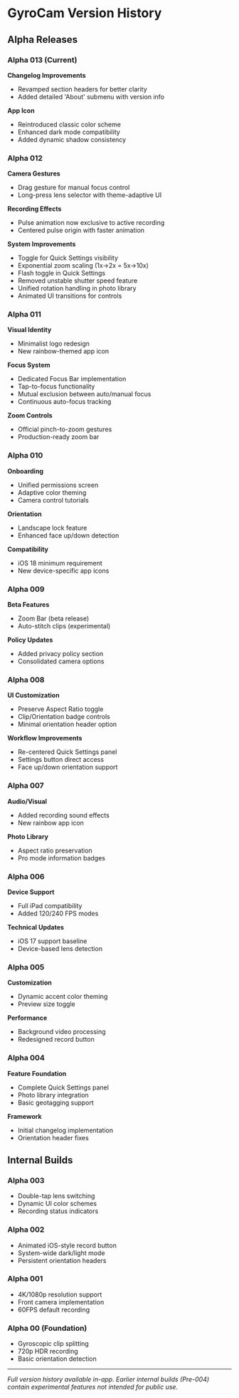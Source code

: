 # GyroCam Version History

## Alpha Releases

### Alpha 013 (Current)
**Changelog Improvements**  
- Revamped section headers for better clarity  
- Added detailed 'About' submenu with version info  

**App Icon**  
- Reintroduced classic color scheme  
- Enhanced dark mode compatibility  
- Added dynamic shadow consistency  

### Alpha 012
**Camera Gestures**  
- Drag gesture for manual focus control  
- Long-press lens selector with theme-adaptive UI  

**Recording Effects**  
- Pulse animation now exclusive to active recording  
- Centered pulse origin with faster animation  

**System Improvements**  
- Toggle for Quick Settings visibility  
- Exponential zoom scaling (1x→2x = 5x→10x)  
- Flash toggle in Quick Settings  
- Removed unstable shutter speed feature  
- Unified rotation handling in photo library  
- Animated UI transitions for controls  

### Alpha 011
**Visual Identity**  
- Minimalist logo redesign  
- New rainbow-themed app icon  

**Focus System**  
- Dedicated Focus Bar implementation  
- Tap-to-focus functionality  
- Mutual exclusion between auto/manual focus  
- Continuous auto-focus tracking  

**Zoom Controls**  
- Official pinch-to-zoom gestures  
- Production-ready zoom bar  

### Alpha 010
**Onboarding**  
- Unified permissions screen  
- Adaptive color theming  
- Camera control tutorials  

**Orientation**  
- Landscape lock feature  
- Enhanced face up/down detection  

**Compatibility**  
- iOS 18 minimum requirement  
- New device-specific app icons  

### Alpha 009
**Beta Features**  
- Zoom Bar (beta release)  
- Auto-stitch clips (experimental)  

**Policy Updates**  
- Added privacy policy section  
- Consolidated camera options  

### Alpha 008
**UI Customization**  
- Preserve Aspect Ratio toggle  
- Clip/Orientation badge controls  
- Minimal orientation header option  

**Workflow Improvements**  
- Re-centered Quick Settings panel  
- Settings button direct access  
- Face up/down orientation support  

### Alpha 007
**Audio/Visual**  
- Added recording sound effects  
- New rainbow app icon  

**Photo Library**  
- Aspect ratio preservation  
- Pro mode information badges  

### Alpha 006
**Device Support**  
- Full iPad compatibility  
- Added 120/240 FPS modes  

**Technical Updates**  
- iOS 17 support baseline  
- Device-based lens detection  

### Alpha 005
**Customization**  
- Dynamic accent color theming  
- Preview size toggle  

**Performance**  
- Background video processing  
- Redesigned record button  

### Alpha 004
**Feature Foundation**  
- Complete Quick Settings panel  
- Photo library integration  
- Basic geotagging support  

**Framework**  
- Initial changelog implementation  
- Orientation header fixes  

## Internal Builds

### Alpha 003
- Double-tap lens switching  
- Dynamic UI color schemes  
- Recording status indicators  

### Alpha 002
- Animated iOS-style record button  
- System-wide dark/light mode  
- Persistent orientation headers  

### Alpha 001
- 4K/1080p resolution support  
- Front camera implementation  
- 60FPS default recording  

### Alpha 00 (Foundation)
- Gyroscopic clip splitting  
- 720p HDR recording  
- Basic orientation detection

---

*Full version history available in-app. Earlier internal builds (Pre-004) contain experimental features not intended for public use.*
